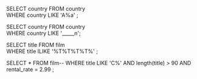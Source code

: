 SELECT country FROM country   
WHERE country LIKE 'A%a' ;

SELECT country FROM country   
WHERE country LIKE '_____n';

SELECT title FROM film  
WHERE title ILIKE '%T%T%T%T%' ;

SELECT * FROM film--
WHERE title LIKE 'C%' AND length(title) > 90 AND rental_rate = 2.99 ;


